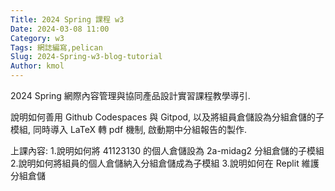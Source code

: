 ```yaml
---
Title: 2024 Spring 課程 w3
Date: 2024-03-08 11:00
Category: w3
Tags: 網誌編寫,pelican
Slug: 2024-Spring-w3-blog-tutorial
Author: kmol
---
```


2024 Spring 網際內容管理與協同產品設計實習課程教學導引.

<!-- PELICAN_END_SUMMARY -->

說明如何善用 Github Codespaces 與 Gitpod, 以及將組員倉儲設為分組倉儲的子模組, 同時導入 LaTeX 轉 pdf 機制, 啟動期中分組報告的製作.

上課內容:
1.說明如何將 41123130 的個人倉儲設為 2a-midag2 分組倉儲的子模組
2.說明如何將組員的個人倉儲納入分組倉儲成為子模組
3.說明如何在 Replit 維護分組倉儲